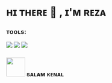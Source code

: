 # ʜɪ ᴛʜᴇʀᴇ 👋 , ɪ'ᴍ ʀᴇᴢᴀ

### ᴛᴏᴏʟs:
<p>
    <img src="https://img.shields.io/badge/OS-Linux-blue?&logo=Linux" />
    <img src="https://img.shields.io/badge/IDE-Xcode-blue?&logo=xcode" />
    <img src="https://img.shields.io/badge/Sublime%20Text-gray?&logo=Sublime-Text" />
</p>

### <img src="https://media.giphy.com/media/IqgySmxEgP0rs40ZMB/giphy.gif" width="50"> sᴀʟᴀᴍ ᴋᴇɴᴀʟ
<p>